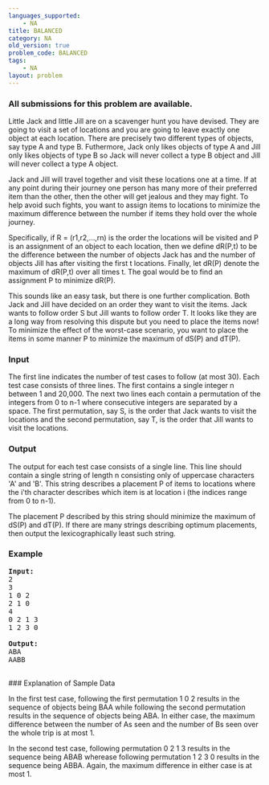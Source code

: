 ```yaml
---
languages_supported:
    - NA
title: BALANCED
category: NA
old_version: true
problem_code: BALANCED
tags:
    - NA
layout: problem
---
```

###  All submissions for this problem are available. 

Little Jack and little Jill are on a scavenger hunt you have devised. They are going to visit a set of locations and you are going to leave exactly one object at each location. There are precisely two different types of objects, say type A and type B. Futhermore, Jack only likes objects of type A and Jill only likes objects of type B so Jack will never collect a type B object and Jill will never collect a type A object.

Jack and Jill will travel together and visit these locations one at a time. If at any point during their journey one person has many more of their preferred item than the other, then the other will get jealous and they may fight. To help avoid such fights, you want to assign items to locations to minimize the maximum difference between the number if items they hold over the whole journey.

Specifically, if R = (r1,r2,...,rn) is the order the locations will be visited and P is an assignment of an object to each location, then we define dR(P,t) to be the difference between the number of objects Jack has and the number of objects Jill has after visiting the first t locations. Finally, let dR(P) denote the maximum of dR(P,t) over all times t. The goal would be to find an assignment P to minimize dR(P).

This sounds like an easy task, but there is one further complication. Both Jack and Jill have decided on an order they want to visit the items. Jack wants to follow order S but Jill wants to follow order T. It looks like they are a long way from resolving this dispute but you need to place the items now! To minimize the effect of the worst-case scenario, you want to place the items in some manner P to minimize the maximum of dS(P) and dT(P).

### Input

The first line indicates the number of test cases to follow (at most 30). Each test case consists of three lines. The first contains a single integer n between 1 and 20,000. The next two lines each contain a permutation of the integers from 0 to n-1 where consecutive integers are separated by a space. The first permutation, say S, is the order that Jack wants to visit the locations and the second permutation, say T, is the order that Jill wants to visit the locations.

### Output

The output for each test case consists of a single line. This line should contain a single string of length n consisting only of uppercase characters 'A' and 'B'. This string describes a placement P of items to locations where the i'th character describes which item is at location i (the indices range from 0 to n-1).

The placement P described by this string should minimize the maximum of dS(P) and dT(P). If there are many strings describing optimum placements, then output the lexicographically least such string.

### Example

<pre>
<b>Input:</b>
2
3
1 0 2
2 1 0
4
0 2 1 3
1 2 3 0

<b>Output:</b>
ABA
AABB

</pre>### Explanation of Sample Data
In the first test case, following the first permutation 1 0 2 results in the sequence of objects being BAA while following the second permutation results in the sequence of objects being ABA. In either case, the maximum difference between the number of As seen and the number of Bs seen over the whole trip is at most 1.

In the second test case, following permutation 0 2 1 3 results in the sequence being ABAB wherease following permutation 1 2 3 0 results in the sequence being ABBA. Again, the maximum difference in either case is at most 1.
